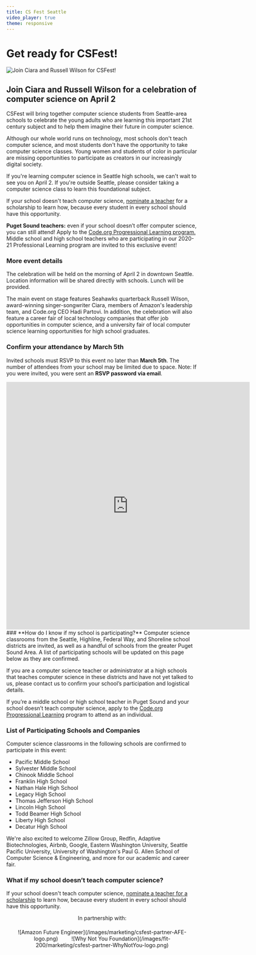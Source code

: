 ```yaml
---
title: CS Fest Seattle
video_player: true
theme: responsive
---
```

# Get ready for CSFest!
![Join Ciara and Russell Wilson for CSFest!](/images/fit-500/marketing/csfest-placeholder1.png)
## Join Ciara and Russell Wilson for a celebration of computer science on April 2

CSFest will bring together computer science students from Seattle-area schools to celebrate the young adults who are learning this important 21st century subject and to help them imagine their future in computer science.

Although our whole world runs on technology, most schools don't teach computer science, and most students don't have the opportunity to take computer science classes. Young women and students of color in particular are missing opportunities to participate as creators in our increasingly digital society.

If you're learning computer science in Seattle high schools, we can't wait to see you on April 2. If you're outside Seattle, please consider taking a computer science class to learn this foundational subject.

If your school doesn't teach computer science, [nominate a teacher](https://code.org/nominate) for a scholarship to learn how, because every student in every school should have this opportunity.

**Puget Sound teachers:** even if your school doesn’t offer computer science, you can still attend! Apply to the [Code.org Progressional Learning program.](https://code.org/educate/professional-learning/middle-high) Middle school and high school teachers who are participating in our 2020-21 Professional Learning program are invited to this exclusive event!

### **More event details**
The celebration will be held on the morning of April 2 in downtown Seattle. Location information will be shared directly with schools. Lunch will be provided.

The main event on stage features Seahawks quarterback Russell Wilson, award-winning singer-songwriter Ciara, members of Amazon's leadership team, and Code.org CEO Hadi Partovi. In addition, the celebration will also feature a career fair of local technology companies that offer job opportunities in computer science, and a university fair of local computer science learning opportunities for high school graduates.

### **Confirm your attendance by March 5th**
Invited schools must RSVP to this event no later than **March 5th**. The number of attendees from your school may be limited due to space. Note: If you were invited, you were sent an **RSVP password via email**.

<center><iframe src="https://docs.google.com/forms/d/e/1FAIpQLSdWEe_KmgOXp3AexP3VvUz0GTZdMEPnjsrGCAdzFFM6S8GbdQ/viewform?embedded=true" width="640" height="650" frameborder="0" marginheight="0" marginwidth="0">RSVP to CSFest Seattle</iframe></center>
### **How do I know if my school is participating?**
Computer science classrooms from the Seattle, Highline, Federal Way, and Shoreline school districts are invited, as well as a handful of schools from the greater Puget Sound Area. A list of participating schools will be updated on this page below as they are confirmed.

If you are a computer science teacher or administrator at a high schools that teaches computer science in these districts and have not yet talked to us, please contact us to confirm your school’s participation and logistical details.

If you’re a middle school or high school teacher in Puget Sound and your school doesn’t teach computer science, apply to the [Code.org Progressional Learning](https://code.org/educate/professional-learning) program to attend as an individual.

### **List of Participating Schools and Companies**
Computer science classrooms in the following schools are confirmed to participate in this event: 
- Pacific Middle School
- Sylvester Middle School
- Chinook Middle School
- Franklin High School
- Nathan Hale High School
- Legacy High School
- Thomas Jefferson High School
- Lincoln High School
- Todd Beamer High School
- Liberty High School
- Decatur High School

We're also excited to welcome Zillow Group, Redfin, Adaptive Biotechnologies, Airbnb, Google, Eastern Washington University, Seattle Pacific University, University of Washington's Paul G. Allen School of Computer Science & Engineering, and more for our academic and career fair. 

### **What if my school doesn’t teach computer science?**
If your school doesn't teach computer science, [nominate a teacher for a scholarship](https://code.org/nominate) to learn how, because every student in every school should have this opportunity.


<center>
    In partnership with:
    <div style="height: 20px;"></div>
</center>

<center>
    ![Amazon Future Engineer](/images/marketing/csfest-partner-AFE-logo.png)
    &nbsp;&nbsp;&nbsp;&nbsp;&nbsp;&nbsp;&nbsp;
    ![Why Not You Foundation](/images/fit-200/marketing/csfest-partner-WhyNotYou-logo.png)
</center>

